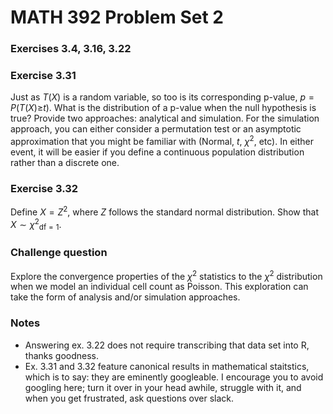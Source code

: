 MATH 392 Problem Set 2
================

### Exercises 3.4, 3.16, 3.22

### Exercise 3.31

Just as *T*(*X*) is a random variable, so too is its corresponding p-value, *p* = *P*(*T*(*X*)≥*t*). What is the distribution of a p-value when the null hypothesis is true? Provide two approaches: analytical and simulation. For the simulation approach, you can either consider a permutation test or an asymptotic approximation that you might be familiar with (Normal, *t*, *χ*<sup>2</sup>, etc). In either event, it will be easier if you define a continuous population distribution rather than a discrete one.

### Exercise 3.32

Define *X* = *Z*<sup>2</sup>, where *Z* follows the standard normal distribution. Show that *X* ∼ *χ*<sup>2</sup><sub>df = 1</sub>.

### Challenge question

Explore the convergence properties of the *χ*<sup>2</sup> statistics to the *χ*<sup>2</sup> distribution when we model an individual cell count as Poisson. This exploration can take the form of analysis and/or simulation approaches.

### Notes

-   Answering ex. 3.22 does not require transcribing that data set into R, thanks goodness.
-   Ex. 3.31 and 3.32 feature canonical results in mathematical staitstics, which is to say: they are eminently googleable. I encourage you to avoid googling here; turn it over in your head awhile, struggle with it, and when you get frustrated, ask questions over slack.
